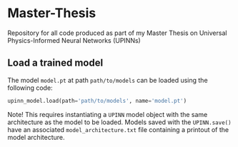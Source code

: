 # Master-Thesis
Repository for all code produced as part of my Master Thesis on Universal Physics-Informed Neural Networks (UPINNs)


## Load a trained model
The model ```model.pt``` at path ```path/to/models``` can be loaded using the following code:
```python
upinn_model.load(path='path/to/models', name='model.pt')
```

Note! This requires instantiating a ```UPINN``` model object with the same architecture as the model to be loaded. Models saved with the ```UPINN.save()``` have an associated ```model_architecture.txt``` file containing a printout of the model architecture.